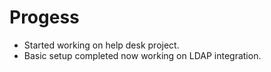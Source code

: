 # Progess

* Started working on help desk project.
* Basic setup completed now working on LDAP integration.
